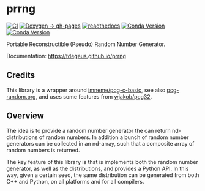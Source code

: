 # prrng

[![CI](https://github.com/tdegeus/prrng/workflows/CI/badge.svg)](https://github.com/tdegeus/prrng/actions)
[![Doxygen -> gh-pages](https://github.com/tdegeus/prrng/workflows/gh-pages/badge.svg)](https://tdegeus.github.io/prrng)
[![readthedocs](https://readthedocs.org/projects/prrng/badge/?version=latest)](https://readthedocs.org/projects/prrng/badge/?version=latest)
[![Conda Version](https://img.shields.io/conda/vn/conda-forge/prrng.svg)](https://anaconda.org/conda-forge/prrng)
[![Conda Version](https://img.shields.io/conda/vn/conda-forge/python-prrng.svg)](https://anaconda.org/conda-forge/python-prrng)

Portable Reconstructible (Pseudo) Random Number Generator.

Documentation: https://tdegeus.github.io/prrng

## Credits

This library is a wrapper around [imneme/pcg-c-basic](https://github.com/imneme/pcg-c-basic), see also [pcg-random.org](http://www.pcg-random.org), and uses some features from [wjakob/pcg32](https://github.com/wjakob/pcg32).

## Overview

The idea is to provide a random number generator the can return nd-distributions of random numbers. 
In addition a bunch of random number generators can be collected in an nd-array, 
such that a composite array of random numbers is returned.

The key feature of this library is that is implements both the random number generator,
as well as the distributions, and provides a Python API.
In this way, given a certain seed, the same distribution can be generated from both C++ and Python,
on all platforms and for all compilers.
